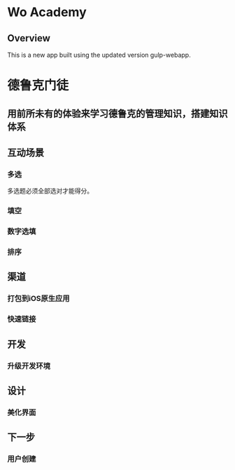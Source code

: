 # Wo Academy

## Overview
This is a new app built using the updated version gulp-webapp. 

# 德鲁克门徒

## 用前所未有的体验来学习德鲁克的管理知识，搭建知识体系


## 互动场景
### 多选
多选题必须全部选对才能得分。

### 填空
### 数字选填
### 排序

## 渠道
### 打包到iOS原生应用
### 快速链接

## 开发
### 升级开发环境

## 设计
### 美化界面

## 下一步
### 用户创建